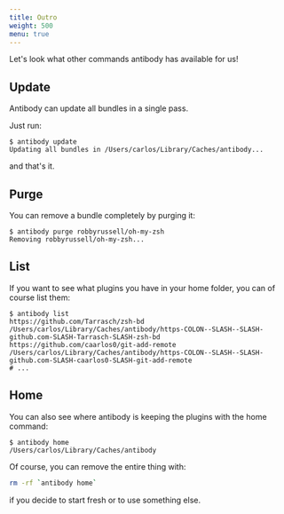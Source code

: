 ```yaml
---
title: Outro
weight: 500
menu: true
---
```


Let's look what other commands antibody has available for us!

## Update

Antibody can update all bundles in a single pass.

Just run:

```console
$ antibody update
Updating all bundles in /Users/carlos/Library/Caches/antibody...
```

and that's it.

## Purge

You can remove a bundle completely by purging it:

```console
$ antibody purge robbyrussell/oh-my-zsh
Removing robbyrussell/oh-my-zsh...
```

## List

If you want to see what plugins you have in your home folder, you can of
course list them:

```console
$ antibody list
https://github.com/Tarrasch/zsh-bd            /Users/carlos/Library/Caches/antibody/https-COLON--SLASH--SLASH-github.com-SLASH-Tarrasch-SLASH-zsh-bd
https://github.com/caarlos0/git-add-remote    /Users/carlos/Library/Caches/antibody/https-COLON--SLASH--SLASH-github.com-SLASH-caarlos0-SLASH-git-add-remote
# ...
```

## Home

You can also see where antibody is keeping the plugins with the home
command:

```console
$ antibody home
/Users/carlos/Library/Caches/antibody
```

Of course, you can remove the entire thing with:

```sh
rm -rf `antibody home`
```

if you decide to start fresh or to use something else.
